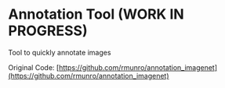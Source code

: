 # Annotation Tool (WORK IN PROGRESS)

Tool to quickly annotate images

Original Code:
[https://github.com/rmunro/annotation_imagenet](https://github.com/rmunro/annotation_imagenet)